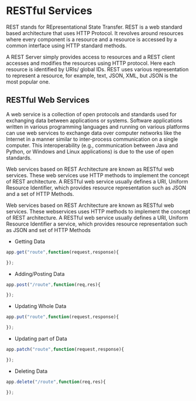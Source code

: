 # RESTful Services

REST stands for REpresentational State Transfer. REST is a web standard based architecture that uses HTTP Protocol. It revolves around resources where every component
is a resource and a resource is accessed by a common interface using HTTP standard methods.

A REST Server simply provides access to resources and a REST client accesses and modifies the resources using HTTP protocol. Here each resource is identified by URIs/
global IDs. REST uses various representation to represent a resource, for example, text, JSON, XML, but JSON is the most popular one.

## RESTful Web Services

A web service is a collection of open protocols and standards used for exchanging data between applications or systems. Software applications written in various programming languages and running on various platforms can use web services to exchange data over computer networks like the Internet in a manner similar to inter-process communication on a single computer. This interoperability (e.g., communication between Java and Python, or Windows and Linux applications) is due to the use of open standards.

Web services based on REST Architecture are known as RESTful web services. These web services use HTTP methods to implement the concept of REST architecture. A RESTful web service usually defines a URI, Uniform Resource Identifier, which provides resource representation such as JSON and a set of HTTP Methods.

Web services based on REST Architecture are known as RESTful web services. These webservices uses HTTP methods to implement the concept of REST architecture. A RESTful web service usually defines a URI, Uniform Resource Identifier a service, which provides resource representation such as JSON and set of HTTP Methods

* Getting Data

```js
app.get("route",function(request,response){

});
```

* Adding/Posting Data

```ts
app.post("/route",function(req,res){

});
```

* Updating Whole Data

```js
app.put("route",function(request,response){

});
```

* Updating part of Data

```js
app.patch("route",function(request,response){

});
```

* Deleting Data

```ts
app.delete("/route",function(req,res){

});
```
